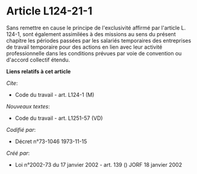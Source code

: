 # Article L124-21-1

Sans remettre en cause le principe de l'exclusivité affirmé par l'article L. 124-1, sont également assimilées à des missions
au sens du présent chapitre les périodes passées par les salariés temporaires des entreprises de travail temporaire pour des
actions en lien avec leur activité professionnelle dans les conditions prévues par voie de convention ou d'accord collectif
étendu.

**Liens relatifs à cet article**

_Cite_:

  - Code du travail - art. L124-1 (M)

_Nouveaux textes_:

  - Code du travail - art. L1251-57 (VD)

_Codifié par_:

  - Décret n°73-1046 1973-11-15

_Créé par_:

  - Loi n°2002-73 du 17 janvier 2002 - art. 139 () JORF 18 janvier 2002
